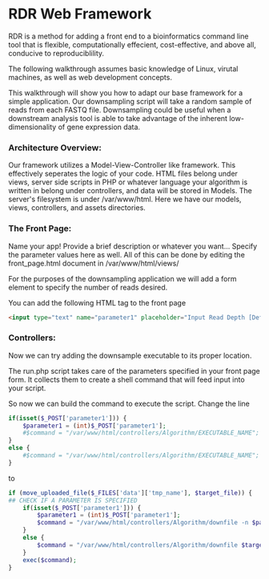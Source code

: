 # RDR Web Framework

RDR is a method for adding a front end to a bioinformatics command line tool that is flexible, computationally effecient, cost-effective, and above all, conducive to reproduciblility.

The following walkthrough assumes basic knowledge of Linux, virutal machines, as well as web development concepts.

This walkthrough will show you how to adapt our base framework for a simple application.
Our downsampling script will take a random sample of reads from each FASTQ file. Downsampling could be useful when a downstream analysis tool is able to take advantage of the inherent low-dimensionality of gene expression data.

### Architecture Overview:
Our framework utilizes a Model-View-Controller like framework. This effectively seperates the logic of your code. HTML files belong under views, server side scripts in PHP or whatever language your algorithm is written in belong under controllers, and data will be stored in Models. The server's filesystem is under /var/www/html. Here we have our models, views, controllers, and assets directories.

### The Front Page:
Name your app! Provide a brief description or whatever you want... Specify the parameter values here as well. All of this can be done by editing the front_page.html document in /var/www/html/views/

For the purposes of the downsampling application we will add a form element to specify the number of reads desired.

You can add the following HTML tag to the front page
```html
<input type="text" name="parameter1" placeholder="Input Read Depth [Default 5000000]"/>
```

### Controllers:
Now we can try adding the downsample executable to its proper location. 

The run.php script takes care of the parameters specified in your front page form. It collects them to create a shell command that will feed input into your script.

So now we can build the command to execute the script. Change the line
```php
if(isset($_POST['parameter1'])) {
    $parameter1 = (int)$_POST['parameter1'];
    #$command = "/var/www/html/controllers/Algorithm/EXECUTABLE_NAME";
}
else {
    #$command = "/var/www/html/controllers/Algorithm/EXECUTABLE_NAME";
}
```

to 

```php
if (move_uploaded_file($_FILES['data']['tmp_name'], $target_file)) {
## CHECK IF A PARAMETER IS SPECIFIED
    if(isset($_POST['parameter1'])) {
        $parameter1 = (int)$_POST['parameter1'];
        $command = "/var/www/html/controllers/Algorithm/downfile -n $parameter1 $target_file";
    }
    else {
        $command = "/var/www/html/controllers/Algorithm/downfile $target_file";
    }
    exec($command);
}
```
